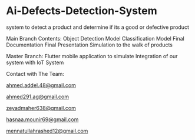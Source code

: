 # Ai-Defects-Detection-System
system to detect a product and determine if its a good or defective product 

Main Branch Contents:
Object Detection Model
Classification Model
Final Documentation
Final Presentation
Simulation to the walk of products

Master Branch: 
Flutter mobile application to simulate Integration of our system with IoT System

Contact with The Team:


ahmed.addel.48@gmail.com

ahmed291.ag@gmail.com

zeyadmaher638@gmail.com

hasnaa.mounir69@gmail.com

mennatullahrashed12@gmail.com
